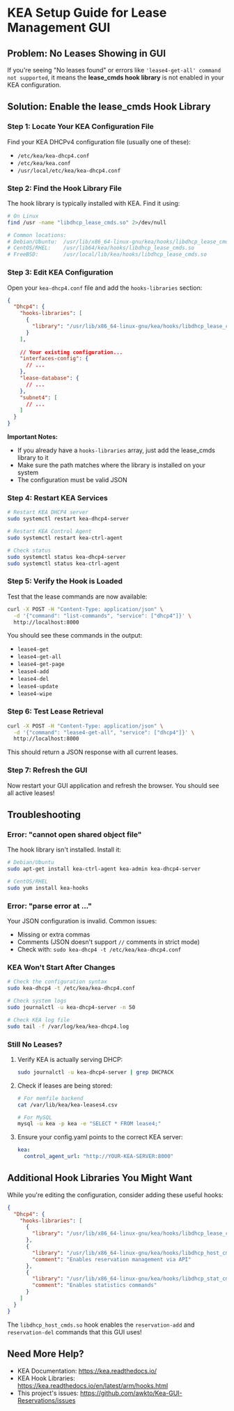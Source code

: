 # KEA Setup Guide for Lease Management GUI

## Problem: No Leases Showing in GUI

If you're seeing "No leases found" or errors like `'lease4-get-all' command not supported`, it means the **lease_cmds hook library** is not enabled in your KEA configuration.

## Solution: Enable the lease_cmds Hook Library

### Step 1: Locate Your KEA Configuration File

Find your KEA DHCPv4 configuration file (usually one of these):
- `/etc/kea/kea-dhcp4.conf`
- `/etc/kea/kea.conf`
- `/usr/local/etc/kea/kea-dhcp4.conf`

### Step 2: Find the Hook Library File

The hook library is typically installed with KEA. Find it using:

```bash
# On Linux
find /usr -name "libdhcp_lease_cmds.so" 2>/dev/null

# Common locations:
# Debian/Ubuntu:  /usr/lib/x86_64-linux-gnu/kea/hooks/libdhcp_lease_cmds.so
# CentOS/RHEL:    /usr/lib64/kea/hooks/libdhcp_lease_cmds.so
# FreeBSD:        /usr/local/lib/kea/hooks/libdhcp_lease_cmds.so
```

### Step 3: Edit KEA Configuration

Open your `kea-dhcp4.conf` file and add the `hooks-libraries` section:

```json
{
  "Dhcp4": {
    "hooks-libraries": [
      {
        "library": "/usr/lib/x86_64-linux-gnu/kea/hooks/libdhcp_lease_cmds.so"
      }
    ],
    
    // Your existing configuration...
    "interfaces-config": {
      // ...
    },
    "lease-database": {
      // ...
    },
    "subnet4": [
      // ...
    ]
  }
}
```

**Important Notes:**
- If you already have a `hooks-libraries` array, just add the lease_cmds library to it
- Make sure the path matches where the library is installed on your system
- The configuration must be valid JSON

### Step 4: Restart KEA Services

```bash
# Restart KEA DHCP4 server
sudo systemctl restart kea-dhcp4-server

# Restart KEA Control Agent
sudo systemctl restart kea-ctrl-agent

# Check status
sudo systemctl status kea-dhcp4-server
sudo systemctl status kea-ctrl-agent
```

### Step 5: Verify the Hook is Loaded

Test that the lease commands are now available:

```bash
curl -X POST -H "Content-Type: application/json" \
  -d '{"command": "list-commands", "service": ["dhcp4"]}' \
  http://localhost:8000
```

You should see these commands in the output:
- `lease4-get`
- `lease4-get-all`
- `lease4-get-page`
- `lease4-add`
- `lease4-del`
- `lease4-update`
- `lease4-wipe`

### Step 6: Test Lease Retrieval

```bash
curl -X POST -H "Content-Type: application/json" \
  -d '{"command": "lease4-get-all", "service": ["dhcp4"]}' \
  http://localhost:8000
```

This should return a JSON response with all current leases.

### Step 7: Refresh the GUI

Now restart your GUI application and refresh the browser. You should see all active leases!

## Troubleshooting

### Error: "cannot open shared object file"

The hook library isn't installed. Install it:

```bash
# Debian/Ubuntu
sudo apt-get install kea-ctrl-agent kea-admin kea-dhcp4-server

# CentOS/RHEL
sudo yum install kea-hooks
```

### Error: "parse error at ..."

Your JSON configuration is invalid. Common issues:
- Missing or extra commas
- Comments (JSON doesn't support `//` comments in strict mode)
- Check with: `sudo kea-dhcp4 -t /etc/kea/kea-dhcp4.conf`

### KEA Won't Start After Changes

```bash
# Check the configuration syntax
sudo kea-dhcp4 -t /etc/kea/kea-dhcp4.conf

# Check system logs
sudo journalctl -u kea-dhcp4-server -n 50

# Check KEA log file
sudo tail -f /var/log/kea/kea-dhcp4.log
```

### Still No Leases?

1. Verify KEA is actually serving DHCP:
   ```bash
   sudo journalctl -u kea-dhcp4-server | grep DHCPACK
   ```

2. Check if leases are being stored:
   ```bash
   # For memfile backend
   cat /var/lib/kea/kea-leases4.csv
   
   # For MySQL
   mysql -u kea -p kea -e "SELECT * FROM lease4;"
   ```

3. Ensure your config.yaml points to the correct KEA server:
   ```yaml
   kea:
     control_agent_url: "http://YOUR-KEA-SERVER:8000"
   ```

## Additional Hook Libraries You Might Want

While you're editing the configuration, consider adding these useful hooks:

```json
{
  "Dhcp4": {
    "hooks-libraries": [
      {
        "library": "/usr/lib/x86_64-linux-gnu/kea/hooks/libdhcp_lease_cmds.so"
      },
      {
        "library": "/usr/lib/x86_64-linux-gnu/kea/hooks/libdhcp_host_cmds.so",
        "comment": "Enables reservation management via API"
      },
      {
        "library": "/usr/lib/x86_64-linux-gnu/kea/hooks/libdhcp_stat_cmds.so",
        "comment": "Enables statistics commands"
      }
    ]
  }
}
```

The `libdhcp_host_cmds.so` hook enables the `reservation-add` and `reservation-del` commands that this GUI uses!

## Need More Help?

- KEA Documentation: https://kea.readthedocs.io/
- KEA Hook Libraries: https://kea.readthedocs.io/en/latest/arm/hooks.html
- This project's issues: https://github.com/awkto/Kea-GUI-Reservations/issues
